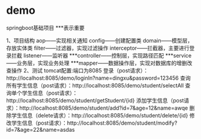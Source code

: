 # demo

springboot基础项目
***表示重要

1、项目结构
    aop——实现相关通知
    config——创建配置类
    domain——模型层，存放实体类
    filter——过滤器，实现过滤操作
    interceptor——拦截器，主要进行登录拦截
    listener——监听器
    ***controller——控制层，实现路径匹配
    ***service——业务层，实现业务处理
    ***mapper——数据操作层，实现对数据库的增删改查操作
2、测试
    tomcat配置:端口为8085
    登录（post请求）：http://localhost:8085/demo/loginIn?name=dingxu&password=123456
    查询所有学生信息（post请求）：http://localhost:8085/demo/student/selectAll
    查询单个学生信息（post请求）：http://localhost:8085/demo/student/getStudent/{id}
    添加学生信息（post请求）：http://localhost:8085/demo/student/add?id=7&age=12&name=awqe
    删除学生信息（delete请求）：http://localhost:8085/demo/student/delete/{id}
    修改学生信息（post请求）：http://localhost:8085/demo/student/modify?id=7&age=22&name=asdas
    